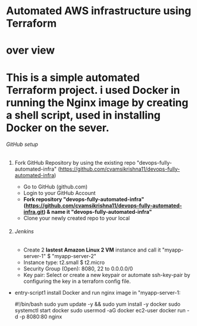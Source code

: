 # Automated AWS infrastructure using Terraform


# over view
This is a simple automated Terraform project. i used Docker in running the Nginx image by creating a shell script, used in installing Docker on the sever.
=======

###### GitHub setup
1) Fork GitHub Repository by using the existing repo "devops-fully-automated-infra" (https://github.com/cvamsikrishna11/devops-fully-automated-infra)     
    - Go to GitHub (github.com)
    - Login to your GitHub Account
    - **Fork repository "devops-fully-automated-infra" (https://github.com/cvamsikrishna11/devops-fully-automated-infra.git) & name it "devops-fully-automated-infra"**
    - Clone your newly created repo to your local


2) ###### Jenkins
    - Create 2 **lastest Amazon Linux 2 VM** instance and call it "myapp-server-1" $ "myapp-server-2"
    - Instance type: t2.small $ t2.micro
    - Security Group (Open): 8080, 22 to 0.0.0.0/0
    - Key pair: Select or create a new keypair or automate ssh-key-pair by configuring the key in a terraforn config file.
- entry-script1 
  install Docker and run nginx image in "myapp-server-1:
    
    #!/bin/bash
    sudo yum update -y && sudo yum install -y docker
    sudo systemctl start docker
    sudo usermod -aG docker ec2-user
    docker run -d -p 8080:80 nginx

